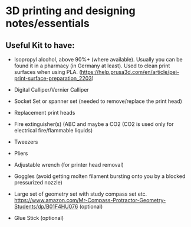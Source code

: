 # 3D printing and designing notes/essentials

## Useful Kit to have:
* Isopropyl alcohol, above 90%+ (where available). Usually you can be found it in a pharmacy (in Germany at least). Used to clean print surfaces when using PLA. (https://help.prusa3d.com/en/article/pei-print-surface-preparation_2203)
* Digital Calliper/Vernier Calliper
* Socket Set or spanner set (needed to remove/replace the print head)
* Replacement print heads
* Fire extinguisher(s) (ABC and maybe a CO2 (CO2 is used only for electrical fire/flammable liquids)
* Tweezers
* Pliers
* Adjustable wrench (for printer head removal)
* Goggles (avoid getting molten filament bursting onto you by a blocked pressurized nozzle)

* Large set of geometry set with study compass set etc. https://www.amazon.com/Mr-Compass-Protractor-Geometry-Students/dp/B01F4HU076 (optional)
* Glue Stick (optional)
